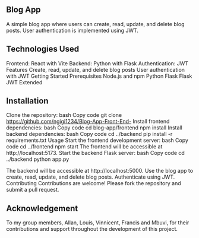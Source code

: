 ## Blog App
A simple blog app where users can create, read, update, and delete blog posts. User authentication is implemented using JWT.

## Technologies Used
Frontend: React with Vite
Backend: Python with Flask
Authentication: JWT
Features
Create, read, update, and delete blog posts
User authentication with JWT
Getting Started
Prerequisites
Node.js and npm
Python
Flask
Flask JWT Extended

## Installation
Clone the repository:
bash
Copy code
git clone https://github.com/ngigi1234/Blog-App-Front-End-
Install frontend dependencies:
bash
Copy code
cd blog-app/frontend npm install
Install backend dependencies:
bash
Copy code
cd ../backend pip install -r requirements.txt
Usage
Start the frontend development server:
bash
Copy code
cd ../frontend npm start
The frontend will be accessible at http://localhost:5173.
Start the backend Flask server:
bash
Copy code
cd ../backend python app.py

The backend will be accessible at http://localhost:5000.
Use the blog app to create, read, update, and delete blog posts. Authenticate using JWT.
Contributing
Contributions are welcome! Please fork the repository and submit a pull request.

## Acknowledgement
To my group members, Allan, Louis, Vinnicent, Francis and Mbuvi, for their contributions and support throughout the development of this project.
